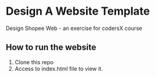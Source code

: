# Design A Website Template

Design Shopee Web - an exercise for codersX course

## How to run the website

1. Clone this repo
2. Access to index.html file to view it.



